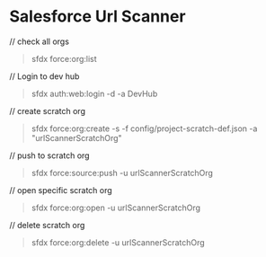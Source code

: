 # Salesforce Url Scanner
// check all orgs
> sfdx force:org:list

// Login to dev hub
> sfdx auth:web:login -d -a DevHub

// create scratch org
> sfdx force:org:create -s -f config/project-scratch-def.json -a "urlScannerScratchOrg" 

// push to scratch org
> sfdx force:source:push -u urlScannerScratchOrg

// open specific scratch org
> sfdx force:org:open -u urlScannerScratchOrg

// delete scratch org
> sfdx force:org:delete -u urlScannerScratchOrg
